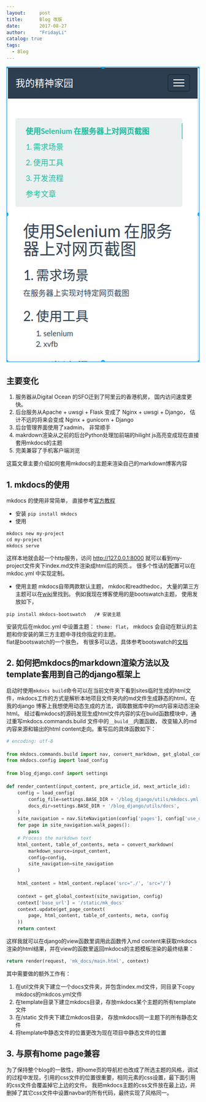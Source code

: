 ```yaml
---
layout:     post
title:      Blog 改版
date:       2017-08-27
author:     "FridayLi"
catalog: true
tags:
  - Blog
---
```



![描述](/img/old-post/24035e8d0222ce45762557f8a7986116.PNG)

## 主要变化
1. 服务器从Digital Ocean 的SFO迁到了阿里云的香港机房， 国内访问速度更快。
2. 后台服务从Apache + uwsgi + Flask 变成了 Nginx + uwsgi + Django， 估计不远的将来会变成 Nginx + gunicorn + Django
3. 后台管理界面使用了xadmin， 非常顺手
4. makrdown渲染从之前的后台Python处理加前端的hilight js高亮变成现在直接套用mkdocs的主题
5. 完美兼容了手机客户端浏览 

这篇文章主要介绍如何套用mkdocs的主题来渲染自己的markdown博客内容  
## 1. mkdocs的使用
mkdocs 的使用非常简单， 直接参考[官方教程](http://www.mkdocs.org/)
* 安装
`pip install mkdocs`  
* 使用
```
mkdocs new my-project
cd my-project
mkdocs serve
```
这样本地就会起一个http服务，访问 http://127.0.0.1:8000 就可以看到my-project文件夹下index.md文件渲染成html后的网页.。 很多个性话的配置可以在mkdoc.yml 中实现定制。  
* 使用主题
mkdocs自带两款默认主题， mkdoc和readthedoc， 大量的第三方主题可以在[wiki](https://github.com/mkdocs/mkdocs/wiki/MkDocs-Themes)里找到。
例如我现在博客使用的是bootswatch主题， 使用发放如下，
```
pip install mkdocs-bootswatch   /# 安装主题
``` 
安装完后在mkdoc.yml 中设置主题：
`theme: flat`， 
mkdocs 会自动在默认的主题和你安装的第三方主题中寻找你指定的主题。  
 flat是bootswatch的一个肤色， 有很多可以选，具体参考bootswatch的[文档](http://mkdocs.github.io/mkdocs-bootswatch/)
## 2. 如何把mkdocs的markdown渲染方法以及template套用到自己的django框架上
启动时使用`mkdocs build`命令可以在当前文件夹下看到sites临时生成的html文件，mkdocs工作的方式是解析本地项目文件夹内的md文件生成静态的html，在我的django 博客上我想使用动态生成的方法，调取数据库中的md内容来动态渲染html。
经过看mkdocs的源码发现生成html文件内容的实在build函数模块中，通过重写mkdocs.commands.build 文件中的`__build__`内置函数， 改变输入的md内容来源和输出的html content走向。重写后的具体函数如下：
```Python
# encoding: utf-8

from mkdocs.commands.build import nav, convert_markdown, get_global_context, get_page_context
from mkdocs.config import load_config

from blog_django.conf import settings

def render_content(input_content, pre_article_id, next_article_id):
    config = load_config(
        config_file=settings.BASE_DIR + '/blog_django/utils/mkdocs.yml',
        docs_dir=settings.BASE_DIR + '/blog_django/utils/docs',
    )
    site_navigation = nav.SiteNavigation(config['pages'], config['use_directory_urls'])
    for page in site_navigation.walk_pages():
        pass
    # Process the markdown text
    html_content, table_of_contents, meta = convert_markdown(
        markdown_source=input_content,
        config=config,
        site_navigation=site_navigation
    )

    html_content = html_content.replace('src="./', 'src="/')

    context = get_global_context(site_navigation, config)
    context['base_url'] = '/static/mk_docs'
    context.update(get_page_context(
        page, html_content, table_of_contents, meta, config
    ))
    return context
```
这样我就可以在django的view函数里调用此函数传入md content来获取mkdocs渲染的html结果，并在view的函数里返回mkdocs的主题模板渲染的最终结果：
```Python
return render(request, 'mk_docs/main.html', context)
```
其中需要做的额外工作有：
1. 在util文件夹下建立一个docs文件夹，并包含index.md文件，同目录下copy mkdocs的mkdcos.yml文件
2. 在template目录下建立mkdocs目录，存放mkdocs某个主题的所有template文件
3. 在/static 文件夹下建立mkdcos目录， 存放mkdocs同一主题下的所有静态文件
4. 将template中静态文件的位置更改为现在项目中静态文件的位置
## 3. 与原有home page兼容
为了保持整个blog的一致性，把home页的导航栏也改成了所选主题的风格，调试的过程中发现，引用的css文件的位置很重要，相同元素的css设置，最下面引用的css文件会覆盖掉它上边的文件。  我把mkdocs主题的css文件放在最上边，并删掉了其它css文件中设置navbar的所有代码，最终实现了风格同一。  